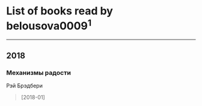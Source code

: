 # List of books read by belousova0009<sup>1</sup>
---

## 2018

### Механизмы радости
Рэй Брэдбери
> [2018-01] 



